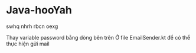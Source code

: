 # Java-hooYah

swhq nhrh rbcn oexg

Thay variable password bằng dòng bên trên Ở file EmailSender.kt để có thể thực hiện gửi mail